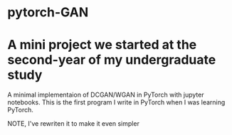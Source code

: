 # pytorch-GAN
# A mini project we started at the second-year of my undergraduate study
A minimal implementaion of DCGAN/WGAN in PyTorch with jupyter notebooks.
This is the first program I write in PyTorch when I was learning PyTorch. 

NOTE, I've rewriten it to make it even simpler
